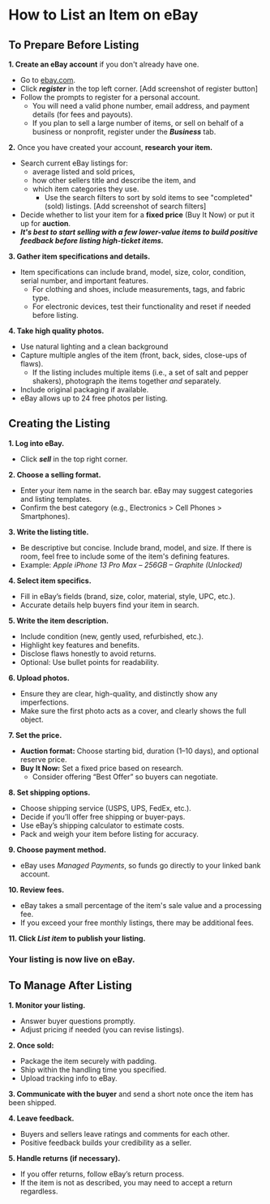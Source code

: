 # How to List an Item on eBay

## To Prepare Before Listing

**1. Create an eBay account** if you don't already have one.
   - Go to [ebay.com](https://www.ebay.com).
   - Click ***register*** in the top left corner. [Add screenshot of register button]
   - Follow the prompts to register for a personal account.
     - You will need a valid phone number, email address, and payment details (for fees and payouts).
     - If you plan to sell a large number of items, or sell on behalf of a business or nonprofit, register under the ***Business*** tab.

**2.** Once you have created your account, **research your item.**
   - Search current eBay listings for:
     - average listed and sold prices,
     - how other sellers title and describe the item, and
     - which item categories they use.
       - Use the search filters to sort by sold items to see "completed" (sold) listings. [Add screenshot of search filters]
   - Decide whether to list your item for a **fixed price** (Buy It Now) or put it up for **auction**. 
   - ***It's best to start selling with a few lower-value items to build positive feedback before listing high-ticket items.***

**3. Gather item specifications and details.**
   - Item specifications can include brand, model, size, color, condition, serial number, and important features. 
     - For clothing and shoes, include measurements, tags, and fabric type.
     - For electronic devices, test their functionality and reset if needed before listing.

**4. Take high quality photos.**
   - Use natural lighting and a clean background
   - Capture multiple angles of the item (front, back, sides, close-ups of flaws). 
     - If the listing includes multiple items (i.e., a set of salt and pepper shakers), photograph the items together *and* separately.
   - Include original packaging if available.
   - eBay allows up to 24 free photos per listing.

## Creating the Listing

**1. Log into eBay.**
   - Click ***sell*** in the top right corner.

**2. Choose a selling format.**
   - Enter your item name in the search bar. eBay may suggest categories and listing templates.
   - Confirm the best category (e.g., Electronics > Cell Phones > Smartphones).

**3. Write the listing title.**
   - Be descriptive but concise. Include brand, model, and size. If there is room, feel free to include some of the item's defining features.
   - Example: *Apple iPhone 13 Pro Max – 256GB – Graphite (Unlocked)*

**4. Select item specifics.**
   - Fill in eBay’s fields (brand, size, color, material, style, UPC, etc.).
   - Accurate details help buyers find your item in search.

**5. Write the item description.**
   - Include condition (new, gently used, refurbished, etc.).
   - Highlight key features and benefits.
   - Disclose flaws honestly to avoid returns.
   - Optional: Use bullet points for readability.

**6. Upload photos.**
   - Ensure they are clear, high-quality, and distinctly show any imperfections.
   - Make sure the first photo acts as a cover, and clearly shows the full object.

**7. Set the price.**
   - **Auction format:** Choose starting bid, duration (1–10 days), and optional reserve price.
   - **Buy It Now:** Set a fixed price based on research.
     - Consider offering “Best Offer” so buyers can negotiate.

**8. Set shipping options.**
   - Choose shipping service (USPS, UPS, FedEx, etc.).
   - Decide if you’ll offer free shipping or buyer-pays.
   - Use eBay’s shipping calculator to estimate costs.
   - Pack and weigh your item before listing for accuracy.

**9. Choose payment method.**
   - eBay uses *Managed Payments*, so funds go directly to your linked bank account.

**10. Review fees.**
   - eBay takes a small percentage of the item's sale value and a processing fee.
   - If you exceed your free monthly listings, there may be additional fees.

**11. Click *List item* to publish your listing.**

### Your listing is now live on eBay.

## To Manage After Listing

**1. Monitor your listing.**
   - Answer buyer questions promptly.
   - Adjust pricing if needed (you can revise listings).

**2. Once sold:**
   - Package the item securely with padding.
   - Ship within the handling time you specified.
   - Upload tracking info to eBay.

**3. Communicate with the buyer** and send a short note once the item has been shipped.

**4. Leave feedback.**
   - Buyers and sellers leave ratings and comments for each other.
   - Positive feedback builds your credibility as a seller.

**5. Handle returns (if necessary).**
   - If you offer returns, follow eBay’s return process.
   - If the item is not as described, you may need to accept a return regardless.
